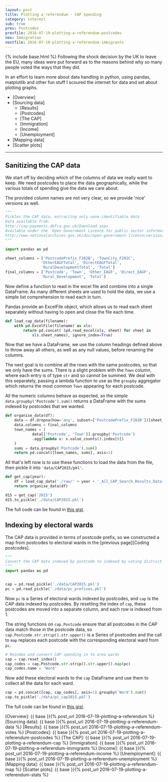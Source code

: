 ```yaml
---
layout: post
title: Plotting a referendum - CAP Spending
category: interest
sub: true
prev: Postcodes
prevfile: 2016-07-19-plotting-a-referendum-postcodes
nex: Immigration
nextfile: 2016-07-19-plotting-a-referendum-immigrants
---
```

{% include base.html %}
Following the shock decision by the UK to leave the EU, many ideas were put 
forward as to the reasons behind why so many people voted the ways that they 
did. 

In an effort to learn more about data handling in python, using pandas, 
matplotlib and other fun stuff I scoured the internet for data and set about 
plotting graphs. 

* [Overview] 
* [Sourcing data]
    * [Results]
    * [Postcodes]
    * [The CAP]
    * [Immigration]
    * [Income]
    * [Unemployment]
* [Mapping data]
* [Scatter plots]

---

## Sanitizing the CAP data

We start off by deciding which of the columns of data we really want to keep. We
need postcodes to place the data geographically, while the various totals of
spending give the data we care about.

The provided column names are not very clear, so we provide 'nice' versions as
well.

```python
"""
Pickles the CAP data, extracting only none-identifiable data
Data available from:
http://cap-payments.defra.gov.uk/Download.aspx
Available under the `Open Government Licence for public sector information`
http://www.nationalarchives.gov.uk/doc/open-government-licence/version/3/
"""

import pandas as pd

sheet_columns = ['PostcodePrefix_F202B', 'TownCity_F202C',
                'OtherEAGFTotal', 'DirectEAGFTotal',
                'RuralDevelopmentTotal', 'Total']
final_columns = ['Postcode', 'Town', 'Other_EAGF', 'Direct_EAGF',
                'Rural_Development', 'Total']
```

Now define a function to read in the excel file and combine into a single
DataFrame. As many different sheets are used to hold the data, we use a simple
list comprehension to read each in turn.

Pandas provide an ExcelFile object, which allows us to read each sheet
separately without having to open and close the file each time.

```python
def load_cap_data(filename):
    with pd.ExcelFile(filename) as xls:
        return pd.concat( (pd.read_excel(xls, sheet) for sheet in
            xls.sheet_names), ignore_index=True)
```

Now that we have a DataFrame, we use the column headings defined above to throw
away all others, as well as any null values, before renaming the columns.

The next goal is to combine all the rows with the same postcodes, so that we
only have the sums. There is a slight problem with the `Town` column, where each
entry is of type `str` and so cannot be summed. We deal with this separately,
passing a lambda function to use as the `groupby` aggregator which returns the
most common `Town` appearing for each postcode.

All the numeric columns behave as expected, so the simple
`data.groupby('Postcode').sum()` returns a DataFrame with the sums indexed by
postcodes that we wanted.

```python
def organise_data(df):
    data = df.dropna(how='any', subset=['PostcodePrefix_F202B'])[sheet_columns]
    data.columns = final_columns
    town_names = (
            data[['Postcode', 'Town']].groupby('Postcode')
            .agg(lambda x: x.value_counts().index[0])
    )
    sums = data.groupby('Postcode').sum()
    return pd.concat([town_names, sums], axis=1)
```

All that's left now is to use these functions to load the data from the file,
then pickle it into `'data/CAP2015/pkl'`.

```python
def get_cap(year):
    df = load_cap_data('./raw/' + year + '_All_CAP_Search_Results_Data_P14.xls')
    return organise_data(df)

d15 = get_cap('2015')
d15.to_pickle('./data/CAP2015.pkl')
```

The full code can be found in [this gist][pickle].

## Indexing by electoral wards

The CAP data is provided in terms of postcode prefix, so we constructed a map
from postcodes to electoral wards in the [previous page][Coding postcodes].

```python
"""
Convert the CAP data indexed by postcode to indexed by voting district code.
"""
import pandas as pd


cap = pd.read_pickle('./data/CAP2015.pkl')
pc = pd.read_pickle('./data/pc_prefixes.pkl')
```

Now `pc` is a Series of electoral wards indexed by postcodes, and `cap` is the
CAP data indexed by postcodes. By resetting the index of `cap`, these postcodes
are moved into a separate column, and each row is indexed from 1.

The string functions on `cap.Postcode` ensure that all postcodes in the CAP data
match those in the postcode data, so `cap.Postcode.str.strip().str.upper()` is a
Series of postcodes and the call to `map` replaces each postcode with the
corresponding electoral ward from `pc`.

```python
# Reindex and convert CAP spending in to area wards
cap = cap.reset_index()
cap_codes = cap.Postcode.str.strip().str.upper().map(pc)
cap_codes.name = 'Ward'
```
Now add these electoral wards to the `cap` DataFrame and use them to collect all
the data for each ward.

```python
cap = pd.concat([cap, cap_codes], axis=1).groupby('Ward').sum()
cap.to_pickle('./data/pc_cap2015.pkl')
```

The full code can be found in [this gist][postcode].


[postcode]: https://gist.github.com/jwlawson/41302a734c6d9b0392cbd60571d755bf#file-find_cap_pc-py
[pickle]: https://gist.github.com/jwlawson/41302a734c6d9b0392cbd60571d755bf#file-pickle_cap-py

[Overview]: {{ base }}{% post_url 2016-07-19-plotting-a-referendum %}
[Sourcing data]: {{ base }}{% post_url 2016-07-19-plotting-a-referendum-data %}
[Results]: {{ base }}{% post_url 2016-07-19-plotting-a-referendum-votes %}
[Postcodes]: {{ base }}{% post_url 2016-07-19-plotting-a-referendum-postcodes %}
[The CAP]: {{ base }}{% post_url 2016-07-19-plotting-a-referendum-cap %}
[Immigration]: {{ base }}{% post_url 2016-07-19-plotting-a-referendum-immigrants %}
[Income]: {{ base }}{% post_url 2016-07-19-plotting-a-referendum-income %}
[Unemployment]: {{ base }}{% post_url 2016-07-19-plotting-a-referendum-unemployment %}
[Mapping data]: {{ base }}{% post_url 2016-07-19-plotting-a-referendum-map %}
[Scatter plots]:  {{ base }}{% post_url 2016-07-19-plotting-a-referendum-stats %}


